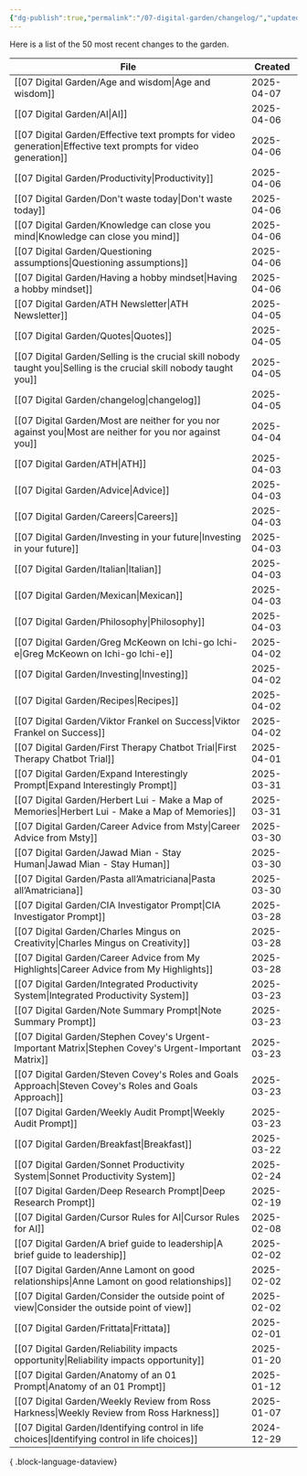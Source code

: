 ```yaml
---
{"dg-publish":true,"permalink":"/07-digital-garden/changelog/","updated":"2025-04-05T14:28:39.602-07:00"}
---
```


Here is a list of the 50 most recent changes to the garden.

| File                                                                                                                    | Created    |
| ----------------------------------------------------------------------------------------------------------------------- | ---------- |
| [[07 Digital Garden/Age and wisdom\|Age and wisdom]]                                                                 | 2025-04-07 |
| [[07 Digital Garden/AI\|AI]]                                                                                         | 2025-04-06 |
| [[07 Digital Garden/Effective text prompts for video generation\|Effective text prompts for video generation]]       | 2025-04-06 |
| [[07 Digital Garden/Productivity\|Productivity]]                                                                     | 2025-04-06 |
| [[07 Digital Garden/Don't waste today\|Don't waste today]]                                                           | 2025-04-06 |
| [[07 Digital Garden/Knowledge can close you mind\|Knowledge can close you mind]]                                     | 2025-04-06 |
| [[07 Digital Garden/Questioning assumptions\|Questioning assumptions]]                                               | 2025-04-06 |
| [[07 Digital Garden/Having a hobby mindset\|Having a hobby mindset]]                                                 | 2025-04-06 |
| [[07 Digital Garden/ATH Newsletter\|ATH Newsletter]]                                                                 | 2025-04-05 |
| [[07 Digital Garden/Quotes\|Quotes]]                                                                                 | 2025-04-05 |
| [[07 Digital Garden/Selling is the crucial skill nobody taught you\|Selling is the crucial skill nobody taught you]] | 2025-04-05 |
| [[07 Digital Garden/changelog\|changelog]]                                                                           | 2025-04-05 |
| [[07 Digital Garden/Most are neither for you nor against you\|Most are neither for you nor against you]]             | 2025-04-04 |
| [[07 Digital Garden/ATH\|ATH]]                                                                                       | 2025-04-03 |
| [[07 Digital Garden/Advice\|Advice]]                                                                                 | 2025-04-03 |
| [[07 Digital Garden/Careers\|Careers]]                                                                               | 2025-04-03 |
| [[07 Digital Garden/Investing in your future\|Investing in your future]]                                             | 2025-04-03 |
| [[07 Digital Garden/Italian\|Italian]]                                                                               | 2025-04-03 |
| [[07 Digital Garden/Mexican\|Mexican]]                                                                               | 2025-04-03 |
| [[07 Digital Garden/Philosophy\|Philosophy]]                                                                         | 2025-04-03 |
| [[07 Digital Garden/Greg McKeown on Ichi-go Ichi-e\|Greg McKeown on Ichi-go Ichi-e]]                                 | 2025-04-02 |
| [[07 Digital Garden/Investing\|Investing]]                                                                           | 2025-04-02 |
| [[07 Digital Garden/Recipes\|Recipes]]                                                                               | 2025-04-02 |
| [[07 Digital Garden/Viktor Frankel on Success\|Viktor Frankel on Success]]                                           | 2025-04-02 |
| [[07 Digital Garden/First Therapy Chatbot Trial\|First Therapy Chatbot Trial]]                                       | 2025-04-01 |
| [[07 Digital Garden/Expand Interestingly Prompt\|Expand Interestingly Prompt]]                                       | 2025-03-31 |
| [[07 Digital Garden/Herbert Lui - Make a Map of Memories\|Herbert Lui - Make a Map of Memories]]                     | 2025-03-31 |
| [[07 Digital Garden/Career Advice from Msty\|Career Advice from Msty]]                                               | 2025-03-30 |
| [[07 Digital Garden/Jawad Mian - Stay Human\|Jawad Mian - Stay Human]]                                               | 2025-03-30 |
| [[07 Digital Garden/Pasta all’Amatriciana\|Pasta all’Amatriciana]]                                                   | 2025-03-30 |
| [[07 Digital Garden/CIA Investigator Prompt\|CIA Investigator Prompt]]                                               | 2025-03-28 |
| [[07 Digital Garden/Charles Mingus on Creativity\|Charles Mingus on Creativity]]                                     | 2025-03-28 |
| [[07 Digital Garden/Career Advice from My Highlights\|Career Advice from My Highlights]]                             | 2025-03-28 |
| [[07 Digital Garden/Integrated Productivity System\|Integrated Productivity System]]                                 | 2025-03-23 |
| [[07 Digital Garden/Note Summary Prompt\|Note Summary Prompt]]                                                       | 2025-03-23 |
| [[07 Digital Garden/Stephen Covey's Urgent-Important Matrix\|Stephen Covey's Urgent-Important Matrix]]               | 2025-03-23 |
| [[07 Digital Garden/Steven Covey's Roles and Goals Approach\|Steven Covey's Roles and Goals Approach]]               | 2025-03-23 |
| [[07 Digital Garden/Weekly Audit Prompt\|Weekly Audit Prompt]]                                                       | 2025-03-23 |
| [[07 Digital Garden/Breakfast\|Breakfast]]                                                                           | 2025-03-22 |
| [[07 Digital Garden/Sonnet Productivity System\|Sonnet Productivity System]]                                         | 2025-02-24 |
| [[07 Digital Garden/Deep Research Prompt\|Deep Research Prompt]]                                                     | 2025-02-19 |
| [[07 Digital Garden/Cursor Rules for AI\|Cursor Rules for AI]]                                                       | 2025-02-08 |
| [[07 Digital Garden/A brief guide to leadership\|A brief guide to leadership]]                                       | 2025-02-02 |
| [[07 Digital Garden/Anne Lamont on good relationships\|Anne Lamont on good relationships]]                           | 2025-02-02 |
| [[07 Digital Garden/Consider the outside point of view\|Consider the outside point of view]]                         | 2025-02-02 |
| [[07 Digital Garden/Frittata\|Frittata]]                                                                             | 2025-02-01 |
| [[07 Digital Garden/Reliability impacts opportunity\|Reliability impacts opportunity]]                               | 2025-01-20 |
| [[07 Digital Garden/Anatomy of an 01 Prompt\|Anatomy of an 01 Prompt]]                                               | 2025-01-12 |
| [[07 Digital Garden/Weekly Review from Ross Harkness\|Weekly Review from Ross Harkness]]                             | 2025-01-07 |
| [[07 Digital Garden/Identifying control in life choices\|Identifying control in life choices]]                       | 2024-12-29 |

{ .block-language-dataview}
